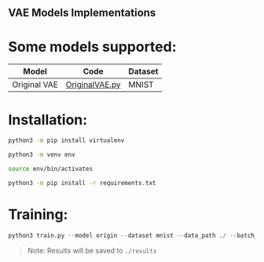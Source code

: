## VAE Models Implementations

# Some models supported:

| Model | Code | Dataset |
| --- | --- | --- |
| Original VAE | [OriginalVAE.py](/models/OriginalVAE.py) | MNIST |

# Installation:

```bash
python3 -m pip install virtualenv

python3 -m venv env

source env/bin/activates

python3 -m pip install -r requirements.txt
```

# Training:

```python
python3 train.py --model origin --dataset mnist --data_path ./ --batch_size 100 --epochs 30
```
> Note: Results will be saved to `./results`